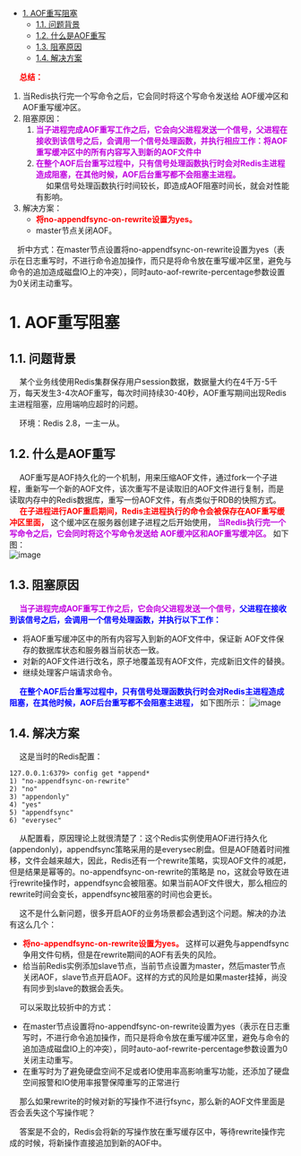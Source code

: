 

<!-- TOC -->

- [1. AOF重写阻塞](#1-aof重写阻塞)
    - [1.1. 问题背景](#11-问题背景)
    - [1.2. 什么是AOF重写](#12-什么是aof重写)
    - [1.3. 阻塞原因](#13-阻塞原因)
    - [1.4. 解决方案](#14-解决方案)

<!-- /TOC -->


&emsp; **<font color = "red">总结：</font>**  
1. 当Redis执行完一个写命令之后，它会同时将这个写命令发送给 AOF缓冲区和AOF重写缓冲区。  
2. 阻塞原因：
	1. **<font color = "clime">当子进程完成AOF重写工作之后，它会向父进程发送一个信号，父进程在接收到该信号之后，会调用一个信号处理函数，并执行相应工作：将AOF重写缓冲区中的所有内容写入到新的AOF文件中</font>**  
	2. **<font color = "clime">在整个AOF后台重写过程中，只有信号处理函数执行时会对Redis主进程造成阻塞，在其他时候，AOF后台重写都不会阻塞主进程。</font>**  
&emsp; 如果信号处理函数执行时间较长，即造成AOF阻塞时间长，就会对性能有影响。  
2. 解决方案：  
	* **<font color = "red">将no-appendfsync-on-rewrite设置为yes。</font>** 
	* master节点关闭AOF。  
    
&emsp;折中方式：在master节点设置将no-appendfsync-on-rewrite设置为yes（表示在日志重写时，不进行命令追加操作，而只是将命令放在重写缓冲区里，避免与命令的追加造成磁盘IO上的冲突），同时auto-aof-rewrite-percentage参数设置为0关闭主动重写。  



# 1. AOF重写阻塞
<!-- 
Redis AOF重写阻塞问题分析
https://blog.csdn.net/github_32521685/article/details/106354737
https://www.yht7.com/news/89862

https://www.cnblogs.com/Brake/p/14352772.html
-->

## 1.1. 问题背景
&emsp; 某个业务线使用Redis集群保存用户session数据，数据量大约在4千万-5千万，每天发生3-4次AOF重写，每次时间持续30-40秒，AOF重写期间出现Redis主进程阻塞，应用端响应超时的问题。  

&emsp; 环境：Redis 2.8，一主一从。  

## 1.2. 什么是AOF重写
&emsp; AOF重写是AOF持久化的一个机制，用来压缩AOF文件，通过fork一个子进程，重新写一个新的AOF文件，该次重写不是读取旧的AOF文件进行复制，而是读取内存中的Redis数据库，重写一份AOF文件，有点类似于RDB的快照方式。  
&emsp; **<font color = "red">在子进程进行AOF重启期间，Redis主进程执行的命令会被保存在AOF重写缓冲区里面，</font>** 这个缓冲区在服务器创建子进程之后开始使用， **<font color = "clime">当Redis执行完一个写命令之后，它会同时将这个写命令发送给 AOF缓冲区和AOF重写缓冲区。</font>** 如下图：  
![image](https://gitee.com/wt1814/pic-host/raw/master/images/microService/Redis/redis-113.png)  


## 1.3. 阻塞原因
&emsp; **<font color = "clime">当子进程完成AOF重写工作之后，它会向父进程发送一个信号，</font><font color = "blue">父进程在接收到该信号之后，会调用一个信号处理函数，并执行以下工作：</font>**  

* 将AOF重写缓冲区中的所有内容写入到新的AOF文件中，保证新 AOF文件保存的数据库状态和服务器当前状态一致。  
* 对新的AOF文件进行改名，原子地覆盖现有AOF文件，完成新旧文件的替换。  
* 继续处理客户端请求命令。  

&emsp; **<font color = "blue">在整个AOF后台重写过程中，只有信号处理函数执行时会对Redis主进程造成阻塞，在其他时候，AOF后台重写都不会阻塞主进程，</font>** 如下图所示：
![image](https://gitee.com/wt1814/pic-host/raw/master/images/microService/Redis/redis-114.png)  

## 1.4. 解决方案
&emsp; 这是当时的Redis配置：

```text
127.0.0.1:6379> config get *append*
1) "no-appendfsync-on-rewrite"
2) "no"
3) "appendonly"
4) "yes"
5) "appendfsync"
6) "everysec"
```
&emsp; 从配置看，原因理论上就很清楚了：这个Redis实例使用AOF进行持久化(appendonly)，appendfsync策略采用的是everysec刷盘。但是AOF随着时间推移，文件会越来越大，因此，Redis还有一个rewrite策略，实现AOF文件的减肥，但是结果是幂等的。no-appendfsync-on-rewrite的策略是 no，这就会导致在进行rewrite操作时，appendfsync会被阻塞。如果当前AOF文件很大，那么相应的rewrite时间会变长，appendfsync被阻塞的时间也会更长。  

&emsp; 这不是什么新问题，很多开启AOF的业务场景都会遇到这个问题。解决的办法有这么几个：

* **<font color = "red">将no-appendfsync-on-rewrite设置为yes。</font>** 这样可以避免与appendfsync争用文件句柄，但是在rewrite期间的AOF有丢失的风险。
* 给当前Redis实例添加slave节点，当前节点设置为master，然后master节点关闭AOF，slave节点开启AOF。这样的方式的风险是如果master挂掉，尚没有同步到slave的数据会丢失。  

&emsp; 可以采取比较折中的方式：  

* 在master节点设置将no-appendfsync-on-rewrite设置为yes（表示在日志重写时，不进行命令追加操作，而只是将命令放在重写缓冲区里，避免与命令的追加造成磁盘IO上的冲突），同时auto-aof-rewrite-percentage参数设置为0关闭主动重写。  
* 在重写时为了避免硬盘空间不足或者IO使用率高影响重写功能，还添加了硬盘空间报警和IO使用率报警保障重写的正常进行

&emsp; 那么如果rewrite的时候对新的写操作不进行fsync，那么新的AOF文件里面是否会丢失这个写操作呢？

&emsp; 答案是不会的，Redis会将新的写操作放在重写缓存区中，等待rewrite操作完成的时候，将新操作直接追加到新的AOF中。
